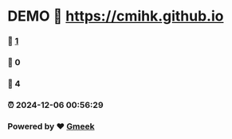 # DEMO :link: https://cmihk.github.io 
### :page_facing_up: [1](https://cmihk.github.io/tag.html) 
### :speech_balloon: 0 
### :hibiscus: 4 
### :alarm_clock: 2024-12-06 00:56:29 
### Powered by :heart: [Gmeek](https://github.com/Meekdai/Gmeek)
